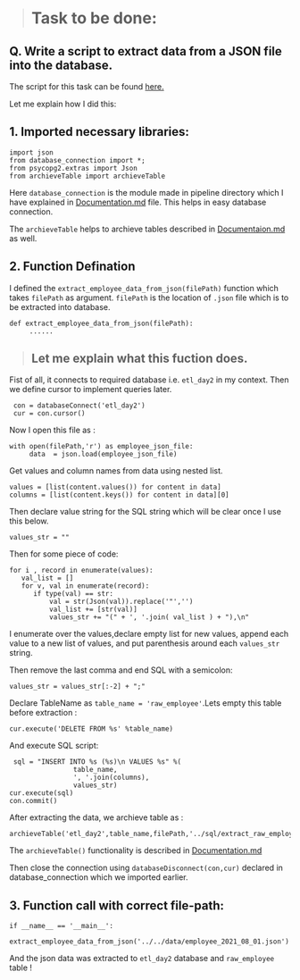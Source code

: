 > # Task to be done:
## Q. Write a script to extract data from a JSON file into the database.

The script for this task can be found [here.](https://github.com/Saphall/Leapfrog_Data-Engineering_Assignments/blob/Day3_Assignment/Week3/Day2/src/pipeline/extract_employee_data_from_json.py)

Let me explain how I did this:

## 1. Imported necessary libraries:
```
import json
from database_connection import *;
from psycopg2.extras import Json
from archieveTable import archieveTable
```
Here `database_connection` is the module made in pipeline directory which I have explained in [Documentation.md](https://github.com/Saphall/Leapfrog_Data-Engineering_Assignments/blob/Day3_Assignment/Week3/Day2/docs/Documentation.md) file. This helps in easy database connection.

The `archieveTable` helps to archieve tables described in [Documentaion.md](https://github.com/Saphall/Leapfrog_Data-Engineering_Assignments/blob/Day3_Assignment/Week3/Day2/docs/Documentation.md) as well.

## 2. Function Defination 
I defined the `extract_employee_data_from_json(filePath)` function which takes `filePath` as argument. `filePath` is the location of `.json` file which is to be extracted into database.
```
def extract_employee_data_from_json(filePath):
     ......
```
> ## Let me explain what this fuction does.

Fist of all, it connects to required database i.e. `etl_day2` in my context. Then we define cursor to implement queries later.
```
 con = databaseConnect('etl_day2')
 cur = con.cursor()
```

Now I open this file as :
```
with open(filePath,'r') as employee_json_file:
     data  = json.load(employee_json_file)
```

Get values and column names from data using nested list.
```
values = [list(content.values()) for content in data]
columns = [list(content.keys()) for content in data][0]
```

Then declare value string for the SQL string which will be clear once I use this below.
```
values_str = ""
``` 
Then for some piece of code:
```
for i , record in enumerate(values):
   val_list = []
   for v, val in enumerate(record):
      if type(val) == str:
          val = str(Json(val)).replace('"','')
          val_list += [str(val)]
          values_str += "(" + ', '.join( val_list ) + "),\n"
```
I enumerate over the values,declare empty list for new values, append each value to a new list of values, and put parenthesis around each `values_str` string.

Then remove the last comma and end SQL with a semicolon:
```
values_str = values_str[:-2] + ";"
```

Declare TableName as `table_name = 'raw_employee'`.Lets empty this table before extraction :
```
cur.execute('DELETE FROM %s' %table_name)
```

And execute SQL script:
```
 sql = "INSERT INTO %s (%s)\n VALUES %s" %(
                table_name,
                ', '.join(columns),
                values_str)
cur.execute(sql)
con.commit()
```
After extracting the data, we archieve table as :
```
archieveTable('etl_day2',table_name,filePath,'../sql/extract_raw_employee_archieve.sql')
```
The `archieveTable()` functionality is described in [Documentation.md](https://github.com/Saphall/Leapfrog_Data-Engineering_Assignments/blob/Day3_Assignment/Week3/Day2/docs/Documentation.md)


Then close the connection using `databaseDisconnect(con,cur)` declared in database_connection which we imported earlier.

## 3. Function call with correct file-path:
```
if __name__ == '__main__':
    extract_employee_data_from_json('../../data/employee_2021_08_01.json')
```
And the json data was extracted to `etl_day2` database and `raw_employee` table !




